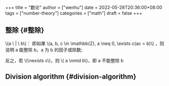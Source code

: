 +++
title = "数论"
author = ["wenhu"]
date = 2022-05-28T20:36:00+08:00
tags = ["number-theory"]
categories = ["math"]
draft = false
+++

## 整除 {#整除}

\\(a \ | \  b\\)： 即如果  \\(a, b, c \in \mathbb{Z}, a \neq 0, \exists c(ac = b)\\) ，则说明 a 能整除 b，a 为 b 的因子或除数;

反之，若 \\(\nexists c\\)，则 \\( a \nmid b\\)，即 a 不能整除 b


## Division algorithm {#division-algorithm}
